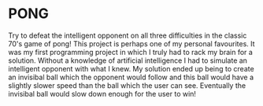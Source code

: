 # PONG
Try to defeat the intelligent opponent on all three difficulties in the classic 70's game of pong! This project is perhaps
one of my personal favourites. It was my first programming project in which I truly had to rack my brain for a solution.
Without a knowledge of artificial intelligence I had to simulate an intelligent opponent with what I knew. My solution 
ended up being to create an invisibal ball which the opponent would follow and this ball would have a slightly slower speed
than the ball which the user can see. Eventually the invisibal ball would slow down enough for the user to win!
